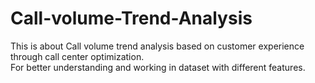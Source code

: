 # Call-volume-Trend-Analysis
This is about Call volume trend analysis based on customer experience through call center optimization.
<br>
For better understanding and working in dataset with different features.
